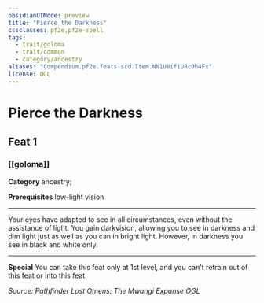 ```yaml
---
obsidianUIMode: preview
title: "Pierce the Darkness"
cssclasses: pf2e,pf2e-spell
tags:
  - trait/goloma
  - trait/common
  - category/ancestry
aliases: "Compendium.pf2e.feats-srd.Item.NN1U8ifiURc0h4Fx"
license: OGL
---
```

# Pierce the Darkness
## Feat 1
### [[goloma]]

**Category** ancestry; 



**Prerequisites** low-light vision
* * *
Your eyes have adapted to see in all circumstances, even without the assistance of light. You gain darkvision, allowing you to see in darkness and dim light just as well as you can in bright light. However, in darkness you see in black and white only.

* * *

**Special** You can take this feat only at 1st level, and you can't retrain out of this feat or into this feat.

*Source: Pathfinder Lost Omens: The Mwangi Expanse*
*OGL*